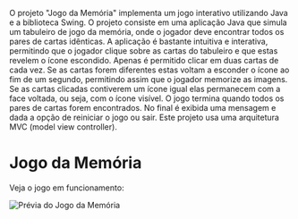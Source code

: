 O projeto "Jogo da Memória" implementa um jogo interativo utilizando Java e a biblioteca Swing.
O projeto consiste em uma aplicação Java que simula um tabuleiro de jogo da memória, onde o jogador deve encontrar todos os pares de cartas idênticas. A aplicação é bastante intuitiva e interativa, permitindo que o jogador clique sobre as cartas do tabuleiro e que estas revelem o ícone escondido. Apenas é permitido clicar em duas cartas de cada vez. Se as cartas forem diferentes estas voltam a esconder o ícone ao fim de um segundo, permitindo assim que o jogador memorize as imagens. Se as cartas clicadas contiverem um ícone igual elas permanecem com a face voltada, ou seja, com o ícone visível. O jogo termina quando todos os pares de cartas forem encontrados. No final é exibida uma mensagem e dada a opção de reiniciar o jogo ou sair.
Este projeto usa uma arquitetura MVC (model view controller).
# Jogo da Memória

Veja o jogo em funcionamento:

![Prévia do Jogo da Memória]([JogoDaMemoria/video-jogo-memoria.gif](https://github.com/nuno1alves/java-projects/blob/62bf6bb1e6d9deaeed7817ca477c0052702d0b94/JogoDaMemoria/video-jogo-memoria.gif))
